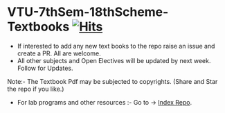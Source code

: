 # VTU-7thSem-18thScheme-Textbooks [![Hits](https://hits.seeyoufarm.com/api/count/incr/badge.svg?url=https%3A%2F%2Fgithub.com%2FSANJAY-NT%2FVTU-7thSem-18thScheme-Textbooks&count_bg=%2379C83D&title_bg=%23555555&icon=&icon_color=%23E7E7E7&title=Views&edge_flat=false)](https://hits.seeyoufarm.com)

- If interested to add any new text books to the repo raise an issue and create a PR. All are welcome.
- All other subjects and Open Electives will be updated by next week. Follow for Updates. 

Note:- The Textbook Pdf may be subjected to copyrights.
(Share and Star the repo if you like.) 
 
- For lab programs and other resources :- 
Go to -> [Index Repo](https://github.com/SANJAY-NT/VTU-Resources).
